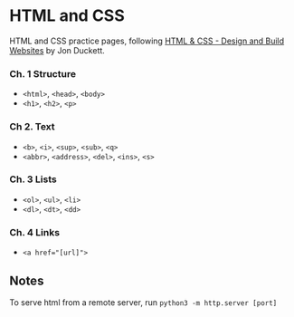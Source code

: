 # HTML and CSS
HTML and CSS practice pages, following [HTML & CSS - Design and Build Websites](https://www.htmlandcssbook.com/) by Jon Duckett.

### Ch. 1 Structure
 * `<html>`, `<head>`, `<body>`
 * `<h1>`, `<h2>`, `<p>`

### Ch 2. Text
 * `<b>`, `<i>`, `<sup>`, `<sub>`, `<q>`
 * `<abbr>`, `<address>`, `<del>`, `<ins>`, `<s>`

### Ch. 3 Lists
 * `<ol>`, `<ul>`, `<li>`
 * `<dl>`, `<dt>`, `<dd>`

### Ch. 4 Links
 * `<a href="[url]">`

## Notes
To serve html from a remote server, run `python3 -m http.server [port]`
